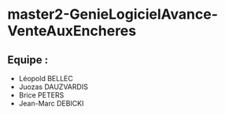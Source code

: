 # master2-GenieLogicielAvance-VenteAuxEncheres

## Equipe :

 - Léopold BELLEC
 - Juozas DAUZVARDIS
 - Brice PETERS
 - Jean-Marc DEBICKI